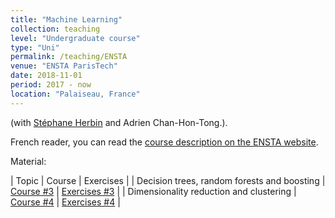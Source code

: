 ```yaml
---
title: "Machine Learning"
collection: teaching
level: "Undergraduate course"
type: "Uni"
permalink: /teaching/ENSTA
venue: "ENSTA ParisTech"
date: 2018-11-01
period: 2017 - now
location: "Palaiseau, France"
---
```


(with [Stéphane Herbin](http://www.onera.fr/fr/staff/stephane-herbin) and Adrien Chan-Hon-Tong.).

French reader, you can read the [course description on the ENSTA website](https://synapses.ensta-paristech.fr/catalogue/2017-2018/ue/1670/ES203-apprentissage-automatique).

Material:

| Topic | Course | Exercises |
| Decision trees, random forests and boosting | [Course #3](../courses/ensta-app-03-arbres-ensembles.pdf) | [Exercises #3](tp_dtree_rf_corr.ipynb) |
| Dimensionality reduction and clustering | [Course #4](../courses/ensta-app-04-non-supervise.pdf) | [Exercises #4]() |

